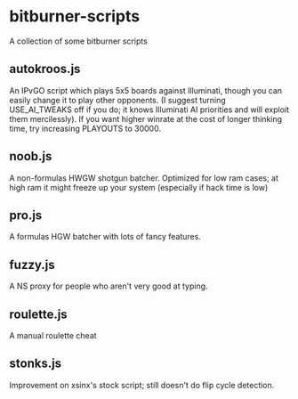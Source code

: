 # bitburner-scripts

A collection of some bitburner scripts

## autokroos.js

An IPvGO script which plays 5x5 boards against Illuminati, though you can easily change it to play other opponents. (I suggest turning USE_AI_TWEAKS off if you do; it knows
Illuminati AI priorities and will exploit them mercilessly). If you want higher winrate at the cost of longer thinking time, try increasing PLAYOUTS to 30000.

## noob.js
A non-formulas HWGW shotgun batcher. Optimized for low ram cases; at high ram it might freeze up your system (especially if hack time is low)

## pro.js
A formulas HGW batcher with lots of fancy features.

## fuzzy.js
A NS proxy for people who aren't very good at typing.

## roulette.js
A manual roulette cheat

## stonks.js
Improvement on xsinx's stock script; still doesn't do flip cycle detection.
